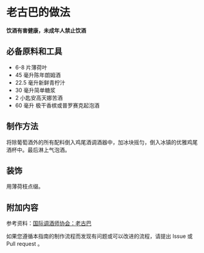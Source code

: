
# 老古巴的做法

**饮酒有害健康，未成年人禁止饮酒**

## 必备原料和工具

- 6-8 片薄荷叶 
- 45 毫升陈年朗姆酒 
- 22.5 毫升新鲜青柠汁 
- 30 毫升简单糖浆 
- 2 小匙安高天娜苦酒 
- 60 毫升 极干香槟或普罗赛克起泡酒


## 制作方法

将除葡萄酒外的所有配料倒入鸡尾酒调酒器中，加冰块摇匀，倒入冰镇的优雅鸡尾酒杯中。最后淋上气泡酒。

## 装饰

用薄荷枝点缀。

## 附加内容

参考资料：[国际调酒师协会：老古巴](https://iba-world.com/old-cuban/)

如果您遵循本指南的制作流程而发现有问题或可以改进的流程，请提出 Issue 或 Pull request 。
